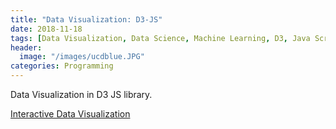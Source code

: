 ```yaml
---
title: "Data Visualization: D3-JS"
date: 2018-11-18
tags: [Data Visualization, Data Science, Machine Learning, D3, Java Script, Interactive]
header:
  image: "/images/ucdblue.JPG"
categories: Programming
---
```


Data Visualization in D3 JS library.

[Interactive Data Visualization](https://abhishek7kulkarni.github.io/posts/d3.html)
